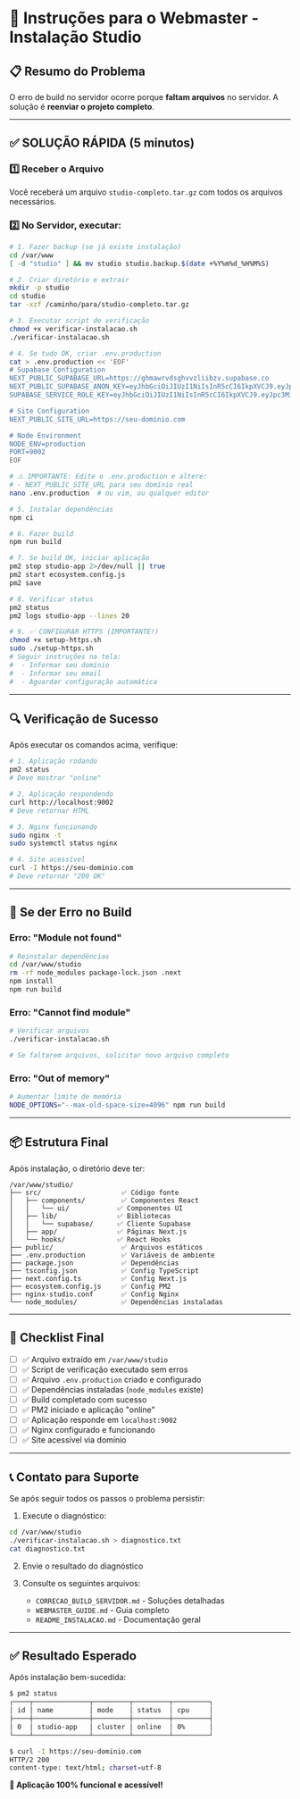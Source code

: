 # 🚀 Instruções para o Webmaster - Instalação Studio

## 📋 Resumo do Problema

O erro de build no servidor ocorre porque **faltam arquivos** no servidor. A solução é **reenviar o projeto completo**.

---

## ✅ SOLUÇÃO RÁPIDA (5 minutos)

### **1️⃣ Receber o Arquivo**

Você receberá um arquivo `studio-completo.tar.gz` com todos os arquivos necessários.

### **2️⃣ No Servidor, executar:**

```bash
# 1. Fazer backup (se já existe instalação)
cd /var/www
[ -d "studio" ] && mv studio studio.backup.$(date +%Y%m%d_%H%M%S)

# 2. Criar diretório e extrair
mkdir -p studio
cd studio
tar -xzf /caminho/para/studio-completo.tar.gz

# 3. Executar script de verificação
chmod +x verificar-instalacao.sh
./verificar-instalacao.sh

# 4. Se tudo OK, criar .env.production
cat > .env.production << 'EOF'
# Supabase Configuration
NEXT_PUBLIC_SUPABASE_URL=https://ghmawrvdsghvvzliibzv.supabase.co
NEXT_PUBLIC_SUPABASE_ANON_KEY=eyJhbGciOiJIUzI1NiIsInR5cCI6IkpXVCJ9.eyJpc3MiOiJzdXBhYmFzZSIsInJlZiI6ImdobWF3cnZkc2dodnZ6bGlpYnp2Iiwicm9sZSI6ImFub24iLCJpYXQiOjE3NTUzMDc3NzEsImV4cCI6MjA3MDg4Mzc3MX0.fmar501flcc0cHnU6UOsWRsn7-daQ_cwDmQ1cqOmM6A
SUPABASE_SERVICE_ROLE_KEY=eyJhbGciOiJIUzI1NiIsInR5cCI6IkpXVCJ9.eyJpc3MiOiJzdXBhYmFzZSIsInJlZiI6ImdobWF3cnZkc2dodnZ6bGlpYnp2Iiwicm9sZSI6InNlcnZpY2Vfcm9sZSIsImlhdCI6MTc1NTMwNzc3MSwiZXhwIjoyMDcwODgzNzcxfQ.siw4e-S2IlrFcyKoGryFM7AUHpFTqBrrVUehxj9c5cY

# Site Configuration
NEXT_PUBLIC_SITE_URL=https://seu-dominio.com

# Node Environment
NODE_ENV=production
PORT=9002
EOF

# ⚠️ IMPORTANTE: Edite o .env.production e altere:
# - NEXT_PUBLIC_SITE_URL para seu domínio real
nano .env.production  # ou vim, ou qualquer editor

# 5. Instalar dependências
npm ci

# 6. Fazer build
npm run build

# 7. Se build OK, iniciar aplicação
pm2 stop studio-app 2>/dev/null || true
pm2 start ecosystem.config.js
pm2 save

# 8. Verificar status
pm2 status
pm2 logs studio-app --lines 20

# 9. ✅ CONFIGURAR HTTPS (IMPORTANTE!)
chmod +x setup-https.sh
sudo ./setup-https.sh
# Seguir instruções na tela:
#  - Informar seu domínio
#  - Informar seu email
#  - Aguardar configuração automática
```

---

## 🔍 Verificação de Sucesso

Após executar os comandos acima, verifique:

```bash
# 1. Aplicação rodando
pm2 status
# Deve mostrar "online"

# 2. Aplicação respondendo
curl http://localhost:9002
# Deve retornar HTML

# 3. Nginx funcionando
sudo nginx -t
sudo systemctl status nginx

# 4. Site acessível
curl -I https://seu-dominio.com
# Deve retornar "200 OK"
```

---

## 🚨 Se der Erro no Build

### **Erro: "Module not found"**

```bash
# Reinstalar dependências
cd /var/www/studio
rm -rf node_modules package-lock.json .next
npm install
npm run build
```

### **Erro: "Cannot find module"**

```bash
# Verificar arquivos
./verificar-instalacao.sh

# Se faltarem arquivos, solicitar novo arquivo completo
```

### **Erro: "Out of memory"**

```bash
# Aumentar limite de memória
NODE_OPTIONS="--max-old-space-size=4096" npm run build
```

---

## 📦 Estrutura Final

Após instalação, o diretório deve ter:

```
/var/www/studio/
├── src/                    ✅ Código fonte
│   ├── components/         ✅ Componentes React
│   │   └── ui/            ✅ Componentes UI
│   ├── lib/               ✅ Bibliotecas
│   │   └── supabase/      ✅ Cliente Supabase
│   ├── app/               ✅ Páginas Next.js
│   └── hooks/             ✅ React Hooks
├── public/                 ✅ Arquivos estáticos
├── .env.production         ✅ Variáveis de ambiente
├── package.json            ✅ Dependências
├── tsconfig.json           ✅ Config TypeScript
├── next.config.ts          ✅ Config Next.js
├── ecosystem.config.js     ✅ Config PM2
├── nginx-studio.conf       ✅ Config Nginx
└── node_modules/           ✅ Dependências instaladas
```

---

## 🎯 Checklist Final

- [ ] ✅ Arquivo extraído em `/var/www/studio`
- [ ] ✅ Script de verificação executado sem erros
- [ ] ✅ Arquivo `.env.production` criado e configurado
- [ ] ✅ Dependências instaladas (`node_modules` existe)
- [ ] ✅ Build completado com sucesso
- [ ] ✅ PM2 iniciado e aplicação "online"
- [ ] ✅ Aplicação responde em `localhost:9002`
- [ ] ✅ Nginx configurado e funcionando
- [ ] ✅ Site acessível via domínio

---

## 📞 Contato para Suporte

Se após seguir todos os passos o problema persistir:

1. Execute o diagnóstico:
```bash
cd /var/www/studio
./verificar-instalacao.sh > diagnostico.txt
cat diagnostico.txt
```

2. Envie o resultado do diagnóstico

3. Consulte os seguintes arquivos:
   - `CORRECAO_BUILD_SERVIDOR.md` - Soluções detalhadas
   - `WEBMASTER_GUIDE.md` - Guia completo
   - `README_INSTALACAO.md` - Documentação geral

---

## ✅ Resultado Esperado

Após instalação bem-sucedida:

```bash
$ pm2 status
┌────┬──────────────┬─────────┬─────────┬─────────┐
│ id │ name         │ mode    │ status  │ cpu     │
├────┼──────────────┼─────────┼─────────┼─────────┤
│ 0  │ studio-app   │ cluster │ online  │ 0%      │
└────┴──────────────┴─────────┴─────────┴─────────┘

$ curl -I https://seu-dominio.com
HTTP/2 200 
content-type: text/html; charset=utf-8
```

**🎉 Aplicação 100% funcional e acessível!**

